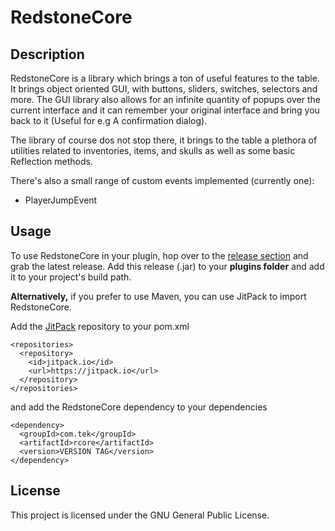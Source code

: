 # RedstoneCore

## Description
RedstoneCore is a library which brings a ton of useful features to the table. It brings object oriented GUI, with buttons, sliders, switches, selectors and more.
The GUI library also allows for an infinite quantity of popups over the current interface and it can remember your original interface and bring you back to it (Useful for e.g A confirmation dialog).

The library of course dos not stop there, it brings to the table a plethora of utilities related to inventories, items, and skulls as well as some basic Reflection methods.

There's also a small range of custom events implemented (currently one):
- PlayerJumpEvent

## Usage
To use RedstoneCore in your plugin, hop over to the [release section](https://github.com/RedstoneTek/RedstoneCore/releases) and grab the latest release.
Add this release (.jar) to your **plugins folder** and add it to your project's build path.

**Alternatively,** if you prefer to use Maven, you can use JitPack to import RedstoneCore.

Add the [JitPack](https://jitpack.io/) repository to your pom.xml
```
<repositories>
  <repository>
    <id>jitpack.io</id>
    <url>https://jitpack.io</url>
  </repository>
</repositories>
```

and add the RedstoneCore dependency to your dependencies
```
<dependency>
  <groupId>com.tek</groupId>
  <artifactId>rcore</artifactId>
  <version>VERSION TAG</version>
</dependency>
```

## License
This project is licensed under the GNU General Public License.
